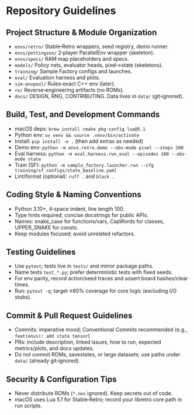 # Repository Guidelines

## Project Structure & Module Organization
- `envs/retro/` Stable‑Retro wrappers, seed registry, demo runner.
- `envs/pettingzoo/` 2‑player ParallelEnv wrapper (skeleton).
- `envs/specs/` RAM map placeholders and specs.
- `models/` Policy nets, evaluator heads, pixel→state (skeletons).
- `training/` Sample Factory configs and launches.
- `eval/` Evaluation harness and plots.
- `sim-envpool/` Rules‑exact C++ env (later).
- `re/` Reverse‑engineering artifacts (no ROMs).
- `docs/` DESIGN, RNG, CONTRIBUTING. Data lives in `data/` (git‑ignored).

## Build, Test, and Development Commands
- macOS deps: `brew install cmake pkg-config lua@5.1`
- Python env: `uv venv && source .venv/bin/activate`
- Install: `pip install -e .` (then add extras as needed)
- Demo env: `python -m envs.retro.demo --obs-mode pixel --steps 200`
- Eval harness: `python -m eval.harness.run_eval --episodes 100 --obs-mode state`
- Train (SF): `python -m sample_factory.launcher.run --cfg training/sf_configs/state_baseline.yaml`
- Lint/format (optional): `ruff .` and `black .`

## Coding Style & Naming Conventions
- Python 3.10+, 4‑space indent, line length 100.
- Type hints required; concise docstrings for public APIs.
- Names: snake_case for functions/vars, CapWords for classes, UPPER_SNAKE for consts.
- Keep modules focused; avoid unrelated refactors.

## Testing Guidelines
- Use `pytest`; tests live in `tests/` and mirror package paths.
- Name tests `test_*.py`; prefer deterministic tests with fixed seeds.
- For env parity, record action/seed traces and assert board hashes/clear times.
- Run: `pytest -q`; target ≥80% coverage for core logic (excluding I/O stubs).

## Commit & Pull Request Guidelines
- Commits: imperative mood; Conventional Commits recommended (e.g., `feat(envs): add state tensor`) .
- PRs: include description, linked issues, how to run, expected metrics/plots, and docs updates.
- Do not commit ROMs, savestates, or large datasets; use paths under `data/` (already git‑ignored).

## Security & Configuration Tips
- Never distribute ROMs (`*.nes` ignored). Keep secrets out of code.
- macOS uses Lua 5.1 for Stable‑Retro; record your libretro core path in run scripts.
